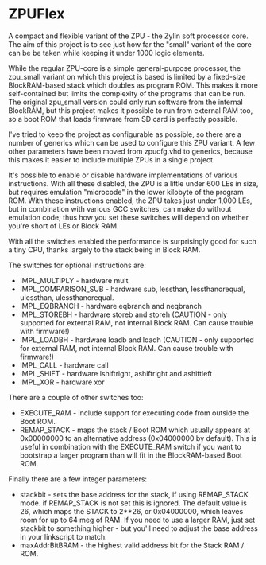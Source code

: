 ZPUFlex
=======
A compact and flexible variant of the ZPU - the Zylin soft processor
core.  The aim of this project is to see just how far the "small" variant
of the core can be be taken while keeping it under 1000 logic elements.

While the regular ZPU-core is a simple general-purpose processor, the
zpu_small variant on which this project is based is limited by a fixed-size
BlockRAM-based stack which doubles as program ROM.  This makes it more
self-contained but limits the complexity of the programs that can be run.
The original zpu_small version could only run software from the internal
BlockRAM, but this project makes it possible to run from external RAM too,
so a boot ROM that loads firmware from SD card is perfectly possible.

I've tried to keep the project as configurable as possible, so there are a
number of generics which can be used to configure this ZPU variant.  A few
other parameters have been moved from zpucfg.vhd to generics, because this
makes it easier to include multiple ZPUs in a single project.

It's possible to enable or disable hardware implementations of
various instructions.  With all these disabled, the ZPU is a little under 600
LEs in size, but requires emulation "microcode" in the lower kilobyte of the
program ROM.  With these instructions enabled, the ZPU takes just under 1,000
LEs, but in combination with various GCC switches, can make do without
emulation code; thus how you set these switches will depend on whether you're
short of LEs or Block RAM.

With all the switches enabled the performance is surprisingly good for such
a tiny CPU, thanks largely to the stack being in Block RAM.

The switches for optional instructions are:
* IMPL_MULTIPLY - hardware mult
* IMPL_COMPARISON_SUB - hardware sub, lessthan, lessthanorequal,
  ulessthan, ulessthanorequal.
* IMPL_EQBRANCH - hardware eqbranch and neqbranch
* IMPL_STOREBH - hardware storeb and storeh  (CAUTION - only supported for
  external RAM, not internal Block RAM.  Can cause trouble with firmware!)
* IMPL_LOADBH - hardware loadb and loadh   (CAUTION - only supported for
  external RAM, not internal Block RAM.  Can cause trouble with firmware!)
* IMPL_CALL - hardware call
* IMPL_SHIFT - hardware lshiftright, ashiftright and ashiftleft
* IMPL_XOR - hardware xor

There are a couple of other switches too:
* EXECUTE_RAM - include support for executing code from outside the Boot ROM.
* REMAP_STACK - maps the stack / Boot ROM which usually appears at 0x00000000
  to an alternative address (0x04000000 by default).
  This is useful in combination with the EXECUTE_RAM switch if you want
  to bootstrap a larger program than will fit in the BlockRAM-based Boot ROM.

Finally there are a few integer parameters:
* stackbit - sets the base address for the stack, if using REMAP_STACK mode.
  if REMAP_STACK is not set this is ignored.  The default value is 26, which
  maps the STACK to 2**26, or 0x04000000, which leaves room for up to 64 meg
  of RAM.  If you need to use a larger RAM, just set stackbit to something 
  higher - but you'll need to adjust the base address in your linkscript to
  match.
* maxAddrBitBRAM - the highest valid address bit for the Stack RAM / ROM.

